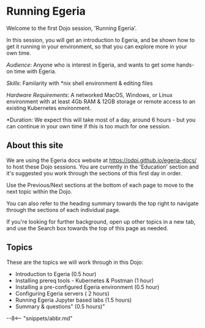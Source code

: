<!-- SPDX-License-Identifier: CC-BY-4.0 -->
<!-- Copyright Contributors to the ODPi Egeria project 2021. -->

# Running Egeria

Welcome to the first Dojo session, 'Running Egeria'.

In this session, you will get an introduction to Egeria, and be shown how to 
get it running in your environment, so that you can explore more in your own time.

*Audience*: Anyone who is interest in Egeria, and wants to get some hands-on time with Egeria.

*Skills*: Familarity with *nix shell environment & editing files

*Hardware Requirements*: A networked MacOS, Windows, or Linux environment with at least 4Gb RAM & 12GB storage or remote access to an existing Kubernetes environment.

*Duration: We expect this will take most of a day, around 6 hours - but you can continue in your own time if this is too much for one session. 

## About this site

We are using the Egeria docs website at https://odpi.github.io/egeria-docs/ to host these Dojo sessions. You are currently in the 'Education' section and it's suggested you work through the sections of this first day in order. 

Use the Previous/Next sections at the bottom of each page to move to the next topic within the Dojo.

You can also refer to the heading summary towards the top right to navigate through the sections of each individual page.

If you're looking for further background, open up other topics in a new tab, and use the Search box towards the top of this page as needed.

## Topics

These are the topics we will work through in this Dojo:

  - Introduction to Egeria (0.5 hour)
  - Installing prereq tools - Kubernetes & Postman (1 hour)
  - Installing a pre-configured Egeria environment (0.5 hour)
  - Configuring Egeria servers ( 2 hours)
  - Running Egeria Jupyter based labs (1.5 hours)
  - Summary & questions" (0.5 hours)"

--8<-- "snippets/abbr.md"
